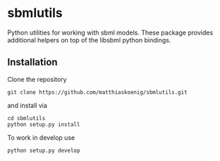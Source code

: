 # sbmlutils
Python utilities for working with sbml models.
These package provides additional helpers on top of the libsbml
python bindings.


## Installation
Clone the repository
```
git clone https://github.com/matthiaskoenig/sbmlutils.git
```
and install via
```
cd sbmlutils
python setup.py install
```
To work in develop use
```
python setup.py develop
```
